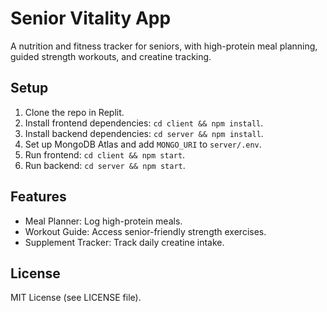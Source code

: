 # Senior Vitality App
A nutrition and fitness tracker for seniors, with high-protein meal planning, guided strength workouts, and creatine tracking.

## Setup
1. Clone the repo in Replit.
2. Install frontend dependencies: `cd client && npm install`.
3. Install backend dependencies: `cd server && npm install`.
4. Set up MongoDB Atlas and add `MONGO_URI` to `server/.env`.
5. Run frontend: `cd client && npm start`.
6. Run backend: `cd server && npm start`.

## Features
- Meal Planner: Log high-protein meals.
- Workout Guide: Access senior-friendly strength exercises.
- Supplement Tracker: Track daily creatine intake.

## License
MIT License (see LICENSE file).